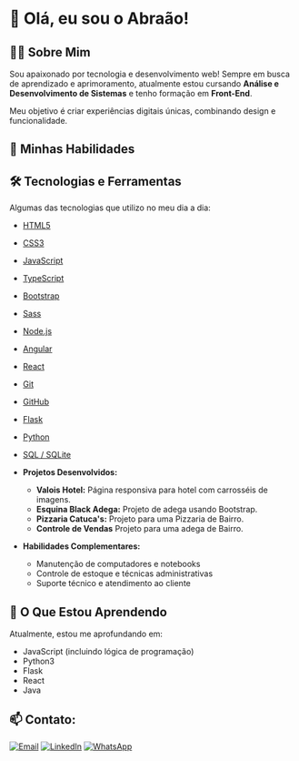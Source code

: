 # 👋 Olá, eu sou o Abraão!

## 👨‍💻 Sobre Mim
Sou apaixonado por tecnologia e desenvolvimento web! Sempre em busca de aprendizado e aprimoramento, atualmente estou cursando 
**Análise e Desenvolvimento de Sistemas** e tenho formação em **Front-End**. 

Meu objetivo é criar experiências digitais únicas, combinando design e funcionalidade.

## 🚀 Minhas Habilidades
## 🛠 Tecnologias e Ferramentas

Algumas das tecnologias que utilizo no meu dia a dia:

- [HTML5](https://developer.mozilla.org/pt-BR/docs/Web/HTML)
- [CSS3](https://developer.mozilla.org/pt-BR/docs/Web/CSS)
- [JavaScript](https://developer.mozilla.org/pt-BR/docs/Web/JavaScript)
- [TypeScript](https://www.typescriptlang.org/)
- [Bootstrap](https://getbootstrap.com/)
- [Sass](https://sass-lang.com/)
- [Node.js](https://nodejs.org/)
- [Angular](https://angular.io/)
- [React](https://react.dev/)
- [Git](https://git-scm.com/)
- [GitHub](https://github.com/)
- [Flask](https://flask.palletsprojects.com/)
- [Python](https://www.python.org/)
- [SQL / SQLite](https://www.sqlite.org/index.html)



- **Projetos Desenvolvidos:**
  - **Valois Hotel:** Página responsiva para hotel com carrosséis de imagens.
  - **Esquina Black Adega:** Projeto de adega usando Bootstrap.
  - **Pizzaria Catuca's:** Projeto para uma Pizzaria de Bairro.
  - **Controle de Vendas** Projeto para uma adega de Bairro.
  

- **Habilidades Complementares:**
  - Manutenção de computadores e notebooks
  - Controle de estoque e técnicas administrativas
  - Suporte técnico e atendimento ao cliente
 
 




## 🌱 O Que Estou Aprendendo
Atualmente, estou me aprofundando em:
- JavaScript (incluindo lógica de programação)
- Python3
- Flask
- React
- Java
## 📫 Contato:


[![Email](https://img.shields.io/badge/Email-0078D4?style=for-the-badge&logo=microsoft-outlook&logoColor=white)](mailto:valoisabraao@gmail.com)
[![LinkedIn](https://img.shields.io/badge/LinkedIn-0A66C2?style=for-the-badge&logo=linkedin&logoColor=white)](https://www.linkedin.com/in/abraao-valois/)
[![WhatsApp](https://img.shields.io/badge/WhatsApp-25D366?style=for-the-badge&logo=whatsapp&logoColor=white)](https://api.whatsapp.com/send?phone=55953561741)


<!--
**AbraaoValois/AbraaoValois** is a ✨ _special_ ✨ repository because its `README.md` (this file) appears on your GitHub profile.

Here are some ideas to get you started:

- 🔭 I’m currently working on ...
- 🌱 I’m currently learning ...
- 👯 I’m looking to collaborate on ...
- 🤔 I’m looking for help with ...
- 💬 Ask me about ...
- 📫 How to reach me: ...
- 😄 Pronouns: ...
- ⚡ Fun fact: ...
-->
